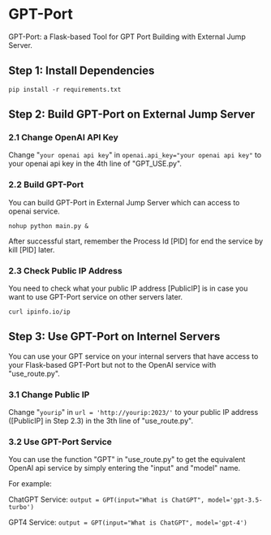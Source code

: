 # GPT-Port
GPT-Port: a Flask-based Tool for GPT Port Building with External Jump Server.

## Step 1: Install Dependencies
```
pip install -r requirements.txt
```
## Step 2: Build GPT-Port on External Jump Server
### 2.1 Change OpenAI API Key
Change "```your openai api key```" in ```openai.api_key="your openai api key"``` to your openai api key in the 4th line of "GPT_USE.py".
### 2.2 Build GPT-Port
You can build GPT-Port in External Jump Server which can access to openai service.
```
nohup python main.py &
```
After successful start, remember the Process Id [PID] for end the service by kill [PID]  later.
### 2.3 Check Public IP Address
You need to check what your public IP address [PublicIP] is in case you want to use GPT-Port service on other servers later.
```
curl ipinfo.io/ip
```
## Step 3: Use GPT-Port on Internel Servers
You can use your GPT service on your internal servers that have access to your Flask-based GPT-Port but not to the OpenAI service with "use_route.py".
### 3.1 Change Public IP
Change "```yourip```" in ```url = 'http://yourip:2023/'``` to your public IP address ([PublicIP] in Step 2.3) in the 3th line of "use_route.py".
### 3.2 Use GPT-Port Service
You can use the function "GPT" in "use_route.py" to get the equivalent OpenAI api service by simply entering the "input" and "model" name. 

For example:

ChatGPT Service: 
```output = GPT(input="What is ChatGPT", model='gpt-3.5-turbo')``` 

GPT4 Service: 
```output = GPT(input="What is ChatGPT", model='gpt-4')``` 


